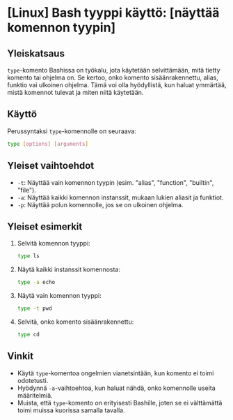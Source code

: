 # [Linux] Bash tyyppi käyttö: [näyttää komennon tyypin]

## Yleiskatsaus
`type`-komento Bashissa on työkalu, jota käytetään selvittämään, mitä tietty komento tai ohjelma on. Se kertoo, onko komento sisäänrakennettu, alias, funktio vai ulkoinen ohjelma. Tämä voi olla hyödyllistä, kun haluat ymmärtää, mistä komennot tulevat ja miten niitä käytetään.

## Käyttö
Perussyntaksi `type`-komennolle on seuraava:

```bash
type [options] [arguments]
```

## Yleiset vaihtoehdot
- `-t`: Näyttää vain komennon tyypin (esim. "alias", "function", "builtin", "file").
- `-a`: Näyttää kaikki komennon instanssit, mukaan lukien aliasit ja funktiot.
- `-p`: Näyttää polun komennolle, jos se on ulkoinen ohjelma.

## Yleiset esimerkit
1. Selvitä komennon tyyppi:
   ```bash
   type ls
   ```

2. Näytä kaikki instanssit komennosta:
   ```bash
   type -a echo
   ```

3. Näytä vain komennon tyyppi:
   ```bash
   type -t pwd
   ```

4. Selvitä, onko komento sisäänrakennettu:
   ```bash
   type cd
   ```

## Vinkit
- Käytä `type`-komentoa ongelmien vianetsintään, kun komento ei toimi odotetusti.
- Hyödynnä `-a`-vaihtoehtoa, kun haluat nähdä, onko komennolle useita määritelmiä.
- Muista, että `type`-komento on erityisesti Bashille, joten se ei välttämättä toimi muissa kuorissa samalla tavalla.